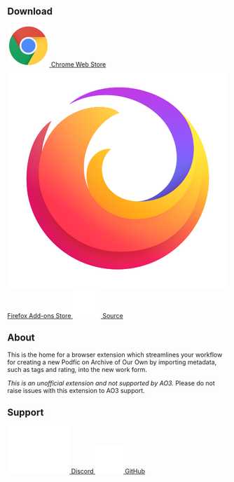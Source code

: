 ## Download

<a href="https://chrome.google.com/webstore/detail/ao3-podfic-posting-helper/liceoplaldpcfdkndimfppgdcbophgma?utm_source=github&utm_medium=web&utm_campaign=github_pages"
    target="_blank" rel="noopener" class="button">
    <img alt="" role="presentation" src="/assets/img/chrome-logo.svg" class="logo">
    Chrome Web Store
</a>
<a href="https://addons.mozilla.org/en-US/firefox/addon/ao3-podfic-posting-helper/" target="_blank" rel="noopener"
    class="button">
    <img alt="" role="presentation" src="/assets/img/firefox-logo.svg" class="logo">
    Firefox Add-ons Store
</a>
<a href="{{ site.github.zip_url }}" target="_blank" rel="noopener" class="button">
    <img alt="" role="presentation" src="/assets/img/github-logo.png" class="logo"> Source
</a>

## About

This is the home for a browser extension which streamlines your workflow for creating a new Podfic
on Archive of Our Own by importing metadata, such as tags and rating, into the new work form.

_This is an unofficial extension and not supported by AO3._ Please do not raise issues with this
extension to AO3 support.

## Support

<a href="https://chrome.google.com/webstore/detail/ao3-podfic-posting-helper/liceoplaldpcfdkndimfppgdcbophgma?utm_source=github&utm_medium=web&utm_campaign=github_pages"
    target="_blank" rel="noopener" class="button">
    <img alt="" role="presentation" src="/assets/img/discord-logo.svg" class="logo">
    Discord
</a>
<a href="https://addons.mozilla.org/en-US/firefox/addon/ao3-podfic-posting-helper/" target="_blank" rel="noopener"
    class="button">
    <img alt="" role="presentation" src="/assets/img/github-logo.png" class="logo">
    GitHub
</a>
